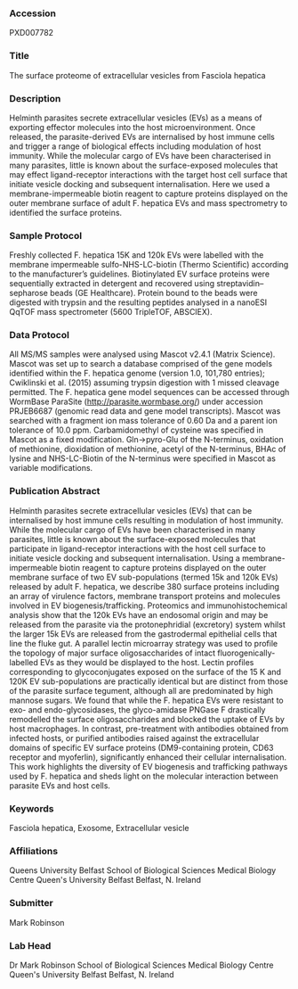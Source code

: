### Accession
PXD007782

### Title
The surface proteome of extracellular vesicles from Fasciola hepatica

### Description
Helminth parasites secrete extracellular vesicles (EVs) as a means of exporting effector molecules into the host microenvironment. Once released, the parasite-derived EVs are internalised by host immune cells and trigger a range of biological effects including modulation of host immunity. While the molecular cargo of EVs have been characterised in many parasites, little is known about the surface-exposed molecules that may effect ligand-receptor interactions with the target host cell surface that initiate vesicle docking and subsequent internalisation. Here we used a membrane-impermeable biotin reagent to capture proteins displayed on the outer membrane surface of adult F. hepatica EVs and mass spectrometry to identified the surface proteins.

### Sample Protocol
Freshly collected F. hepatica 15K and 120k EVs were labelled with the membrane impermeable sulfo-NHS-LC-biotin (Thermo Scientific) according to the manufacturer’s guidelines. Biotinylated EV surface proteins were sequentially extracted in detergent and recovered using streptavidin–sepharose beads (GE Healthcare). Protein bound to the beads were digested with trypsin and the resulting peptides analysed in a nanoESI QqTOF mass spectrometer (5600 TripleTOF, ABSCIEX).

### Data Protocol
All MS/MS samples were analysed using Mascot v2.4.1 (Matrix Science). Mascot was set up to search a database comprised of the gene models identified within the F. hepatica genome (version 1.0, 101,780 entries); Cwiklinski et al. (2015) assuming trypsin digestion with 1 missed cleavage permitted. The F. hepatica gene model sequences can be accessed through WormBase ParaSite (http://parasite.wormbase.org/) under accession PRJEB6687 (genomic read data and gene model transcripts).  Mascot was searched with a fragment ion mass tolerance of 0.60 Da and a parent ion tolerance of 10.0 ppm. Carbamidomethyl of cysteine was specified in Mascot as a fixed modification. Gln->pyro-Glu of the N-terminus, oxidation of methionine, dioxidation of methionine, acetyl of the N-terminus, BHAc of lysine and NHS-LC-Biotin of the N-terminus were specified in Mascot as variable modifications.

### Publication Abstract
Helminth parasites secrete extracellular vesicles (EVs) that can be internalised by host immune cells resulting in modulation of host immunity. While the molecular cargo of EVs have been characterised in many parasites, little is known about the surface-exposed molecules that participate in ligand-receptor interactions with the host cell surface to initiate vesicle docking and subsequent internalisation. Using a membrane-impermeable biotin reagent to capture proteins displayed on the outer membrane surface of two EV sub-populations (termed 15k and 120k EVs) released by adult F. hepatica, we describe 380 surface proteins including an array of virulence factors, membrane transport proteins and molecules involved in EV biogenesis/trafficking. Proteomics and immunohistochemical analysis show that the 120k EVs have an endosomal origin and may be released from the parasite via the protonephridial (excretory) system whilst the larger 15k EVs are released from the gastrodermal epithelial cells that line the fluke gut. A parallel lectin microarray strategy was used to profile the topology of major surface oligosaccharides of intact fluorogenically-labelled EVs as they would be displayed to the host. Lectin profiles corresponding to glycoconjugates exposed on the surface of the 15 K and 120K EV sub-populations are practically identical but are distinct from those of the parasite surface tegument, although all are predominated by high mannose sugars. We found that while the F. hepatica EVs were resistant to exo- and endo-glycosidases, the glyco-amidase PNGase F drastically remodelled the surface oligosaccharides and blocked the uptake of EVs by host macrophages. In contrast, pre-treatment with antibodies obtained from infected hosts, or purified antibodies raised against the extracellular domains of specific EV surface proteins (DM9-containing protein, CD63 receptor and myoferlin), significantly enhanced their cellular internalisation. This work highlights the diversity of EV biogenesis and trafficking pathways used by F. hepatica and sheds light on the molecular interaction between parasite EVs and host cells.

### Keywords
Fasciola hepatica, Exosome, Extracellular vesicle

### Affiliations
Queens University Belfast
School of Biological Sciences Medical Biology Centre Queen's University Belfast Belfast, N. Ireland

### Submitter
Mark Robinson

### Lab Head
Dr Mark Robinson
School of Biological Sciences Medical Biology Centre Queen's University Belfast Belfast, N. Ireland


